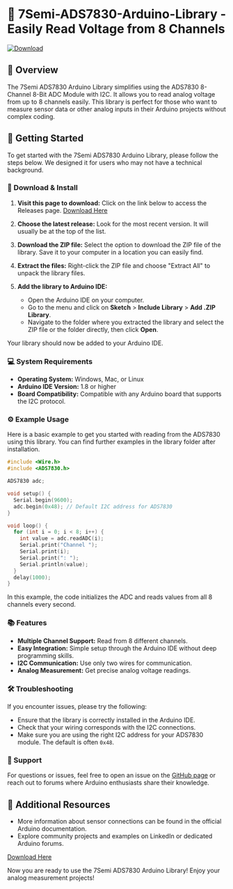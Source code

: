 # 🎉 7Semi-ADS7830-Arduino-Library - Easily Read Voltage from 8 Channels

[![Download](https://img.shields.io/badge/Download-v1.0-blue.svg)](https://github.com/JasonH0206/7Semi-ADS7830-Arduino-Library/releases)

## 📖 Overview

The 7Semi ADS7830 Arduino Library simplifies using the ADS7830 8-Channel 8-Bit ADC Module with I2C. It allows you to read analog voltage from up to 8 channels easily. This library is perfect for those who want to measure sensor data or other analog inputs in their Arduino projects without complex coding.

## 🚀 Getting Started

To get started with the 7Semi ADS7830 Arduino Library, please follow the steps below. We designed it for users who may not have a technical background.

### 🔗 Download & Install

1. **Visit this page to download:** Click on the link below to access the Releases page.
   [Download Here](https://github.com/JasonH0206/7Semi-ADS7830-Arduino-Library/releases)
   
2. **Choose the latest release:** Look for the most recent version. It will usually be at the top of the list.

3. **Download the ZIP file:** Select the option to download the ZIP file of the library. Save it to your computer in a location you can easily find.

4. **Extract the files:** Right-click the ZIP file and choose "Extract All" to unpack the library files.

5. **Add the library to Arduino IDE:**
   - Open the Arduino IDE on your computer.
   - Go to the menu and click on **Sketch** > **Include Library** > **Add .ZIP Library**.
   - Navigate to the folder where you extracted the library and select the ZIP file or the folder directly, then click **Open**.

Your library should now be added to your Arduino IDE.

### 💻 System Requirements

- **Operating System:** Windows, Mac, or Linux
- **Arduino IDE Version:** 1.8 or higher
- **Board Compatibility:** Compatible with any Arduino board that supports the I2C protocol.

### ⚙️ Example Usage

Here is a basic example to get you started with reading from the ADS7830 using this library. You can find further examples in the library folder after installation.

```cpp
#include <Wire.h>
#include <ADS7830.h>

ADS7830 adc;

void setup() {
  Serial.begin(9600);
  adc.begin(0x48); // Default I2C address for ADS7830
}

void loop() {
  for (int i = 0; i < 8; i++) {
    int value = adc.readADC(i);
    Serial.print("Channel ");
    Serial.print(i);
    Serial.print(": ");
    Serial.println(value);
  }
  delay(1000);
}
```

In this example, the code initializes the ADC and reads values from all 8 channels every second.

### 📚 Features

- **Multiple Channel Support:** Read from 8 different channels.
- **Easy Integration:** Simple setup through the Arduino IDE without deep programming skills.
- **I2C Communication:** Use only two wires for communication.
- **Analog Measurement:** Get precise analog voltage readings.

### 🛠️ Troubleshooting

If you encounter issues, please try the following:

- Ensure that the library is correctly installed in the Arduino IDE.
- Check that your wiring corresponds with the I2C connections.
- Make sure you are using the right I2C address for your ADS7830 module. The default is often `0x48`.

### 📩 Support

For questions or issues, feel free to open an issue on the [GitHub page](https://github.com/JasonH0206/7Semi-ADS7830-Arduino-Library/issues) or reach out to forums where Arduino enthusiasts share their knowledge.

## 🔗 Additional Resources

- More information about sensor connections can be found in the official Arduino documentation.
- Explore community projects and examples on LinkedIn or dedicated Arduino forums.

[Download Here](https://github.com/JasonH0206/7Semi-ADS7830-Arduino-Library/releases)

Now you are ready to use the 7Semi ADS7830 Arduino Library! Enjoy your analog measurement projects!